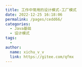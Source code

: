 ```yaml
---
title: 工作中常用的设计模式-工厂模式
date: 2022-12-25 16:18:06
permalink: /pages/cedd66/
categories:
  - Java基础
  - 设计模式
tags:
  - 
author: 
  name: xichu_v_v
  link: https://gitee.com/qfmx
---
```

